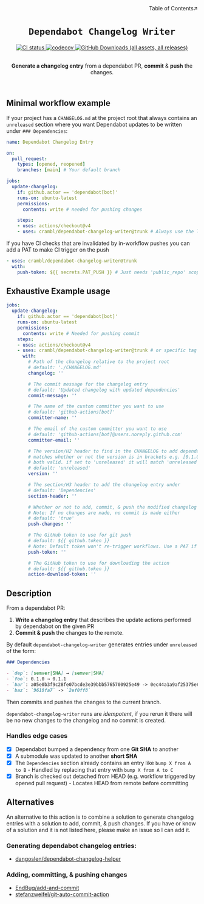 <div align=right>Table of Contents↗️</div>

<h1 align=center><code>Dependabot Changelog Writer</code></h1>

<div align=center>
  <a href=https://github.com/CramBL/dependabot-changelog-writer/actions> <img src=https://github.com/CramBL/dependabot-changelog-writer/actions/workflows/CI.yml/badge.svg alt="CI status"> </a><a href=https://codecov.io/github/CramBL/dependabot-changelog-writer/graph/badge.svg?token=YBFSKWY0HI>
  <img src=https://codecov.io/github/CramBL/dependabot-changelog-writer/graph/badge.svg?token=YBFSKWY0HI alt=codecov>
  </a><a href=https://github.com/CramBL/dependabot-changelog-writer/releases>
    <img src=https://img.shields.io/github/downloads/CramBL/dependabot-changelog-writer/total alt="GitHub Downloads (all assets, all releases)">
  </a>
<br>
<br>

<b>Generate a changelog entry</b> from a dependabot PR, <b>commit</b> & <b>push</b> the changes.

</div>

<br>

## Minimal workflow example

If your project has a `CHANGELOG.md` at the project root that always contains an `unreleased` section where you want Dependabot updates to be written under `### Dependencies`:

```yaml
name: Dependabot Changelog Entry

on:
  pull_request:
    types: [opened, reopened]
    branches: [main] # Your default branch

jobs:
  update-changelog:
    if: github.actor == 'dependabot[bot]'
    runs-on: ubuntu-latest
    permissions:
      contents: write # needed for pushing changes

    steps:
    - uses: actions/checkout@v4
    - uses: crambl/dependabot-changelog-writer@trunk # Always use the latest RELEASED version of this action
```

If you have CI checks that are invalidated by in-workflow pushes you can add a PAT to make CI trigger on the push

```yaml
- uses: crambl/dependabot-changelog-writer@trunk
  with:
    push-token: ${{ secrets.PAT_PUSH }} # Just needs 'public_repo' scope if your repo is public otherwise needs 'repo'
```

## Exhaustive Example usage

```yaml
jobs:
  update-changelog:
    if: github.actor == 'dependabot[bot]'
    runs-on: ubuntu-latest
    permissions:
      contents: write # Needed for pushing commit
    steps:
    - uses: actions/checkout@v4
    - uses: crambl/dependabot-changelog-writer@trunk # or specific tag
      with:
        # Path of the changelog relative to the project root
        # default: './CHANGELOG.md'
        changelog: ''

        # The commit message for the changelog entry
        # default: 'Updated changelog with updated dependencies'
        commit-message: ''

        # The name of the custom committer you want to use
        # default: 'github-actions[bot]'
        committer-name: ''

        # The email of the custom committer you want to use
        # default: 'github-actions[bot]@users.noreply.github.com'
        committer-email: ''

        # The version/H2 header to find in the CHANGELOG to add dependabot entries to
        # matches whether or not the version is in brackets e.g. [0.1.0] and 0.1.0 are
        # both valid. if set to 'unreleased' it will match 'unreleased' case-insensitive.
        # default: 'unreleased'
        version: ''

        # The section/H3 header to add the changelog entry under
        # default: 'Dependencies'
        section-header: ''

        # Whether or not to add, commit, & push the modified changelog
        # Note: If no changes are made, no commit is made either
        # default: 'true'
        push-changes: ''

        # The GitHub token to use for git push
        # default: ${{ github.token }}
        # Note: Default token won't re-trigger workflows. Use a PAT if workflows should be re-triggered
        push-token: ''

        # The GitHub token to use for downloading the action
        # default: ${{ github.token }}
        action-download-token: ''
```

## Description

From a dependabot PR:

1. **Write a changelog entry** that describes the update actions performed by dependabot on the given PR
2. **Commit & push** the changes to the remote.

By default `dependabot-changelog-writer` generates entries under `unreleased` of the form:

```markdown
### Dependencies

- `dep`: [semver|SHA] → [semver|SHA]
- `foo`: 0.1.0 → 0.1.1
- `bar`: a05e0b3f9c28fe07bcde3e39bbb5765700925e49 -> 0ec44a1a9af25375e675218f48f0aaa1026ffc6d
- `baz`: `9618fa7` -> `2ef0ff8`
```

Then commits and pushes the changes to the current branch.

`dependabot-changelog-writer` runs are _idempotent_, if you rerun it there will be no new changes to the changelog and no commit is created.

### Handles edge cases

- [x] Dependabot bumped a dependency from one **Git SHA** to another
- [x] A submodule was updated to another **short SHA**
- [x] The `Dependencies` section already contains an entry like `bump X from A to B` - Handled by replacing that entry with `bump X from A to C`
- [x] Branch is checked out detached from HEAD (e.g. workflow triggered by opened pull request) - Locates HEAD from remote before committing

## Alternatives

An alternative to this action is to combine a solution to generate changelog entries with a solution to add, commit, & push changes. If you have or know of a solution and it is not listed here, please make an issue so I can add it.

###  Generating dependabot changelog entries:

- [dangoslen/dependabot-changelog-helper](https://github.com/dangoslen/dependabot-changelog-helper)

### Adding, committing, & pushing changes

- [EndBug/add-and-commit](https://github.com/EndBug/add-and-commit/)
- [stefanzweifel/git-auto-commit-action](https://github.com/stefanzweifel/git-auto-commit-action)
